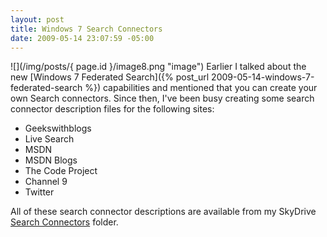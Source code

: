 ```yaml
---
layout: post
title: Windows 7 Search Connectors
date: 2009-05-14 23:07:59 -05:00
---
```


![](/img/posts/{ page.id }/image8.png "image") Earlier I talked about the new [Windows 7 Federated Search]({% post_url 2009-05-14-windows-7-federated-search %}) capabilities and mentioned that you can create your own Search connectors. Since then, I've been busy creating some search connector description files for the following sites:

*   Geekswithblogs 
*   Live Search 
*   MSDN 
*   MSDN Blogs 
*   The Code Project 
*   Channel 9 
*   Twitter   

All of these search connector descriptions are available from my SkyDrive [Search Connectors](http://cid-93d618d639ec9651.skydrive.live.com/self.aspx/Public/Search%20Connectors) folder.
